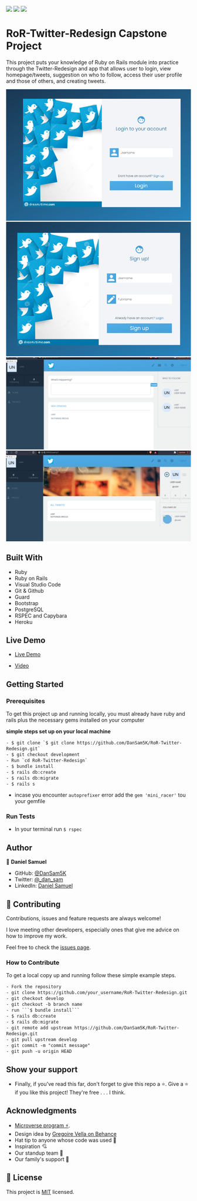 ![](https://img.shields.io/badge/Microverse-blueviolet) ![](<https://img.shields.io/badge/-Ruby-rgb(199%2C%2032%2C%2039)?style=plastic&logo=ruby>) ![](<https://img.shields.io/badge/-Rails-rgb(199%2C%2032%2C%2039)?style=plastic&logo=rails>)
# RoR-Twitter-Redesign Capstone Project

This project puts your knowledge of Ruby on Rails module into practice through the Twitter-Redesign and app that allows user to login, view homepage/tweets, suggestion on who to follow, access their user profile and those of others, and creating tweets.

![Login screenshot](app/assets/images/login.png) ![SignUp screenshot](app/assets/images/signup.png) ![Home screenshot](app/assets/images/home.png) ![UserProfile screenshot](app/assets/images/Userprofile.png)
## Built With

- Ruby
- Ruby on Rails
- Visual Studio Code
- Git & Github
- Guard
- Bootstrap
- PostgreSQL
- RSPEC and Capybara
- Heroku

## Live Demo

- [Live Demo]()

- [Video]()


## Getting Started

### Prerequisites

To get this project up and running locally, you must already have ruby and rails plus the necessary gems installed on your computer

**simple steps set up on your local machine**

```
- $ git clone `$ git clone https://github.com/DanSam5K/RoR-Twitter-Redesign.git`
- $ git checkout development
- Run `cd RoR-Twitter-Redesign`
- $ bundle install
- $ rails db:create
- $ rails db:migrate
- $ rails s
```
- incase you encounter ``autoprefixer`` error add the ``gem 'mini_racer'`` tou your gemfile

### Run Tests

- In your terminal run `$ rspec `

## Author

👤 **Daniel Samuel**

- GitHub: [@DanSam5K ](https://github.com/DanSam5K)
- Twitter: [@_dan_sam](https://twitter.com/_dan_sam)
- LinkedIn: [Daniel Samuel](https://www.linkedin.com/)
## 🤝 Contributing

Contributions, issues and feature requests are always welcome!

I love meeting other developers, especially ones that give me advice on how to improve my work.

Feel free to check the [issues page](https://github.com/DanSam5K/RoR-Twitter-Redesign/issues).

### How to Contribute

To get a local copy up and running follow these simple example steps.

````
- Fork the repository
- git clone https://github.com/your_username/RoR-Twitter-Redesign.git
- git checkout develop
- git checkout -b branch name
- run ```$ bundle install```
- $ rails db:create
- $ rails db:migrate
- git remote add upstream https://github.com/DanSam5K/RoR-Twitter-Redesign.git
- git pull upstream develop
- git commit -m "commit message"
- git push -u origin HEAD
````

## Show your support

- Finally, if you've read this far, don't forget to give this repo a ⭐️.
Give a ⭐️ if you like this project! They're free . . . I think.

## Acknowledgments

- [Microverse program ⚡](https://microverse.org).
- Design idea by [Gregoire Vella on Behance](https://www.behance.net/gregoirevella)
- Hat tip to anyone whose code was used 🔰
- Inspiration 💘
- Our standup team 🏹
- Our family's support 🙌

## 📝 License

This project is [MIT](https://github.com/git/git-scm.com/blob/main/MIT-LICENSE.txt) licensed.
